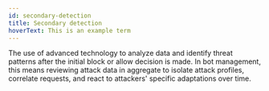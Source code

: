 ```yaml
---
id: secondary-detection
title: Secondary detection
hoverText: This is an example term
---
```


The use of advanced technology to analyze data and identify threat patterns after the initial block or allow decision is made. In bot management, this means reviewing attack data in aggregate to isolate attack profiles, correlate requests, and react to attackers' specific adaptations over time.